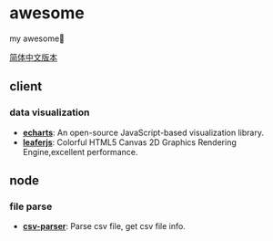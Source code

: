 # awesome
my awesome🍝

[简体中文版本](https://github.com/laoer536/awesome/blob/main/README-zh.md)

## client

### data visualization

- **[echarts](https://github.com/apache/echarts)**: An open-source JavaScript-based visualization library.
- **[leaferjs](https://github.com/leaferjs/ui)**: Colorful HTML5 Canvas 2D Graphics Rendering Engine,excellent performance.

## node

### file parse

- **[csv-parser](https://github.com/mafintosh/csv-parser)**: Parse csv file, get csv file info.

